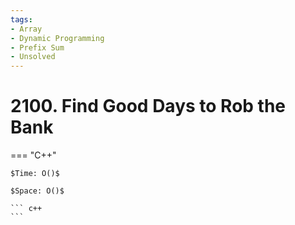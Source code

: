 ```yaml
---
tags:
- Array
- Dynamic Programming
- Prefix Sum
- Unsolved
---
```



# 2100. Find Good Days to Rob the Bank

=== "C++"

    $Time: O()$

    $Space: O()$

    ``` c++
    ```